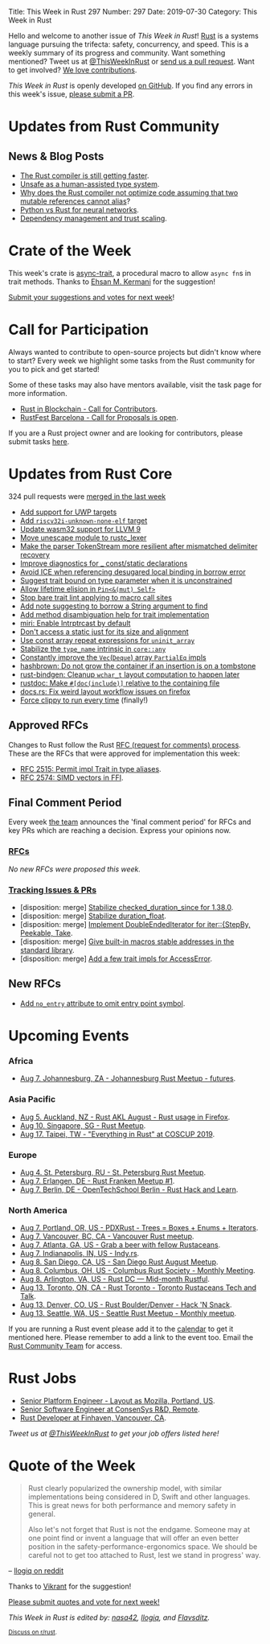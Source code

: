 Title: This Week in Rust 297
Number: 297
Date: 2019-07-30
Category: This Week in Rust

Hello and welcome to another issue of *This Week in Rust*!
[Rust](http://rust-lang.org) is a systems language pursuing the trifecta: safety, concurrency, and speed.
This is a weekly summary of its progress and community.
Want something mentioned? Tweet us at [@ThisWeekInRust](https://twitter.com/ThisWeekInRust) or [send us a pull request](https://github.com/cmr/this-week-in-rust).
Want to get involved? [We love contributions](https://github.com/rust-lang/rust/blob/master/CONTRIBUTING.md).

*This Week in Rust* is openly developed [on GitHub](https://github.com/cmr/this-week-in-rust).
If you find any errors in this week's issue, [please submit a PR](https://github.com/cmr/this-week-in-rust/pulls).

# Updates from Rust Community

## News & Blog Posts

* [The Rust compiler is still getting faster](https://blog.mozilla.org/nnethercote/2019/07/25/the-rust-compiler-is-still-getting-faster/).
* [Unsafe as a human-assisted type system](https://matklad.github.io/2019/07/25/unsafe-as-a-type-system.html).
* [Why does the Rust compiler not optimize code assuming that two mutable references cannot alias](https://stackoverflow.com/questions/57259126/why-does-the-rust-compiler-not-optimize-code-assuming-that-two-mutable-reference)?
* [Python vs Rust for neural networks](https://ngoldbaum.github.io/posts/python-vs-rust-nn/).
* [Dependency management and trust scaling](http://lucumr.pocoo.org/2019/7/29/dependency-scaling/).

# Crate of the Week

This week's crate is [async-trait](https://github.com/dtolnay/async-trait), a procedural macro to allow `async fn`s in trait methods.
Thanks to [Ehsan M. Kermani](https://users.rust-lang.org/t/crate-of-the-week/2704/592) for the suggestion!

[Submit your suggestions and votes for next week][submit_crate]!

[submit_crate]: https://users.rust-lang.org/t/crate-of-the-week/2704

# Call for Participation

Always wanted to contribute to open-source projects but didn't know where to start?
Every week we highlight some tasks from the Rust community for you to pick and get started!

Some of these tasks may also have mentors available, visit the task page for more information.

* [Rust in Blockchain - Call for Contributors](https://rustinblockchain.org/2019/07/30/call-for-contributors/).
* [RustFest Barcelona - Call for Proposals is open](https://blog.rustfest.eu/cfp-for-barcelona).

If you are a Rust project owner and are looking for contributors, please submit tasks [here][guidelines].

[guidelines]: https://users.rust-lang.org/t/twir-call-for-participation/4821

# Updates from Rust Core

324 pull requests were [merged in the last week][merged]

[merged]: https://github.com/search?q=is%3Apr+org%3Arust-lang+is%3Amerged+merged%3A2019-07-22..2019-07-29

* [Add support for UWP targets](https://github.com/rust-lang/rust/pull/60260)
* [Add `riscv32i-unknown-none-elf` target](https://github.com/rust-lang/rust/pull/62784)
* [Update wasm32 support for LLVM 9](https://github.com/rust-lang/rust/pull/62809)
* [Move unescape module to rustc_lexer](https://github.com/rust-lang/rust/pull/62851)
* [Make the parser TokenStream more resilient after mismatched delimiter recovery](https://github.com/rust-lang/rust/pull/62887)
* [Improve diagnostics for _ const/static declarations](https://github.com/rust-lang/rust/pull/62804)
* [Avoid ICE when referencing desugared local binding in borrow error](https://github.com/rust-lang/rust/pull/63051)
* [Suggest trait bound on type parameter when it is unconstrained](https://github.com/rust-lang/rust/pull/62772)
* [Allow lifetime elision in `Pin<&(mut) Self>`](https://github.com/rust-lang/rust/pull/61207)
* [Stop bare trait lint applying to macro call sites](https://github.com/rust-lang/rust/pull/63014)
* [Add note suggesting to borrow a String argument to find](https://github.com/rust-lang/rust/pull/62981)
* [Add method disambiguation help for trait implementation](https://github.com/rust-lang/rust/pull/62921)
* [miri: Enable Intrptrcast by default](https://github.com/rust-lang/miri/pull/851)
* [Don't access a static just for its size and alignment](https://github.com/rust-lang/rust/pull/62982)
* [Use const array repeat expressions for `uninit_array`](https://github.com/rust-lang/rust/pull/62799)
* [Stabilize the `type_name` intrinsic in `core::any`](https://github.com/rust-lang/rust/pull/60066)
* [Constantly improve the `Vec`(`Deque`) array `PartialEq` impls](https://github.com/rust-lang/rust/pull/63061)
* [hashbrown: Do not grow the container if an insertion is on a tombstone](https://github.com/rust-lang/hashbrown/pull/106)
* [rust-bindgen: Cleanup `wchar_t` layout computation to happen later](https://github.com/rust-lang/rust-bindgen/pull/1596)
* [rustdoc: Make `#[doc(include)]` relative to the containing file](https://github.com/rust-lang/rust/pull/60938)
* [docs.rs: Fix weird layout workflow issues on firefox](https://github.com/rust-lang/docs.rs/pull/358)
* [Force clippy to run every time](https://github.com/rust-lang/cargo/pull/7157) (finally!)

## Approved RFCs

Changes to Rust follow the Rust [RFC (request for comments)
process](https://github.com/rust-lang/rfcs#rust-rfcs). These
are the RFCs that were approved for implementation this week:

* [RFC 2515: Permit impl Trait in type aliases](https://github.com/rust-lang/rfcs/pull/2515).
* [RFC 2574: SIMD vectors in FFI](https://github.com/rust-lang/rfcs/pull/2574).

## Final Comment Period

Every week [the team](https://www.rust-lang.org/team.html) announces the
'final comment period' for RFCs and key PRs which are reaching a
decision. Express your opinions now.

### [RFCs](https://github.com/rust-lang/rfcs/labels/final-comment-period)

*No new RFCs were proposed this week.*

### [Tracking Issues & PRs](https://github.com/rust-lang/rust/labels/final-comment-period)

* [disposition: merge] [Stabilize checked_duration_since for 1.38.0](https://github.com/rust-lang/rust/pull/62860).
* [disposition: merge] [Stabilize duration_float](https://github.com/rust-lang/rust/pull/62756).
* [disposition: merge] [Implement DoubleEndedIterator for iter::{StepBy, Peekable, Take](https://github.com/rust-lang/rust/pull/61457).
* [disposition: merge] [Give built-in macros stable addresses in the standard library](https://github.com/rust-lang/rust/pull/63056).
* [disposition: merge] [Add a few trait impls for AccessError](https://github.com/rust-lang/rust/pull/61491).

## New RFCs

* [Add `no_entry` attribute to omit entry point symbol](https://github.com/rust-lang/rfcs/pull/2735).

# Upcoming Events

### Africa

* [Aug  7. Johannesburg, ZA - Johannesburg Rust Meetup - futures](https://www.meetup.com/Johannesburg-Rust-Meetup/events/dgqmbryzlbkb/).

### Asia Pacific

* [Aug  5. Auckland, NZ - Rust AKL August - Rust usage in Firefox](https://www.meetup.com/rust-akl/events/259480991/).
* [Aug 10. Singapore, SG - Rust Meetup](https://www.eventbrite.com/e/rust-meetup-tickets-65358532129).
* [Aug 17. Taipei, TW - "Everything in Rust" at COSCUP 2019](https://coscup.org/2019/en/).

### Europe

* [Aug  4. St. Petersburg, RU - St. Petersburg Rust Meetup](https://www.meetup.com/spbrust/events/whmxrqyzlbgb).
* [Aug  7. Erlangen, DE - Rust Franken Meetup #1](https://www.meetup.com/Rust-NERF/events/263163435/).
* [Aug  7. Berlin, DE - OpenTechSchool Berlin - Rust Hack and Learn](https://www.meetup.com/opentechschool-berlin/events/gkkttqyzlbkb/).

### North America

* [Aug  7. Portland, OR, US - PDXRust - Trees = Boxes + Enums + Iterators](https://www.meetup.com/PDXRust/events/263383260/).
* [Aug  7. Vancouver, BC, CA - Vancouver Rust meetup](https://www.meetup.com/Vancouver-Rust/events/fzqqwqyzlbkb/).
* [Aug  7. Atlanta, GA, US - Grab a beer with fellow Rustaceans](https://www.meetup.com/Rust-ATL/events/kkzkxqyzlbkb/).
* [Aug  7. Indianapolis, IN, US - Indy.rs](https://www.meetup.com/indyrs/events/mffbtpyzlbkb/).
* [Aug  8. San Diego, CA, US - San Diego Rust August Meetup](https://www.meetup.com/San-Diego-Rust/events/263267320/).
* [Aug  8. Columbus, OH, US - Columbus Rust Society - Monthly Meeting](https://www.meetup.com/columbus-rs/events/dbcfrpyzlblb/).
* [Aug  8. Arlington, VA, US - Rust DC — Mid-month Rustful](https://www.meetup.com/RustDC/events/262296008).
* [Aug 13. Toronto, ON, CA - Rust Toronto - Toronto Rustaceans Tech and Talk](https://www.meetup.com/Rust-Toronto/events/263395708).
* [Aug 13. Denver, CO, US - Rust Boulder/Denver - Hack 'N Snack](https://www.meetup.com/Rust-Boulder-Denver/events/263156621/).
* [Aug 13. Seattle, WA, US - Seattle Rust Meetup - Monthly meetup](https://www.meetup.com/Seattle-Rust-Meetup/events/prbtdryzlbrb/).

If you are running a Rust event please add it to the [calendar] to get
it mentioned here. Please remember to add a link to the event too.
Email the [Rust Community Team][community] for access.

[calendar]: https://www.google.com/calendar/embed?src=apd9vmbc22egenmtu5l6c5jbfc%40group.calendar.google.com
[community]: mailto:community-team@rust-lang.org

# Rust Jobs

* [Senior Platform Engineer - Layout as Mozilla, Portland, US](https://careers.mozilla.org/position/gh/1787784/).
* [Senior Software Engineer at ConsenSys R&D, Remote](https://consensys.net/open-roles/1792013/).
* [Rust Developer at Finhaven, Vancouver, CA](https://finhaven.humi.ca/job-board/engineering/1306).

*Tweet us at [@ThisWeekInRust](https://twitter.com/ThisWeekInRust) to get your job offers listed here!*

# Quote of the Week

> Rust clearly popularized the ownership model, with similar implementations being considered in D, Swift and other languages. This is great news for both performance and memory safety in general.
>
> Also let's not forget that Rust is not the endgame. Someone may at one point find or invent a language that will offer an even better position in the safety-performance-ergonomics space. We should be careful not to get too attached to Rust, lest we stand in progress' way.

– [llogiq on reddit](https://reddit.com/r/rust/comments/cfeng7/the_redmonk_programming_language_rankings_june/euann96/)

Thanks to [Vikrant](https://users.rust-lang.org/t/twir-quote-of-the-week/328/676) for the suggestion!

[Please submit quotes and vote for next week!](https://users.rust-lang.org/t/twir-quote-of-the-week/328)

*This Week in Rust is edited by: [nasa42](https://github.com/nasa42), [llogiq](https://github.com/llogiq), and [Flavsditz](https://github.com/Flavsditz).*

<small>[Discuss on r/rust]().</small>
